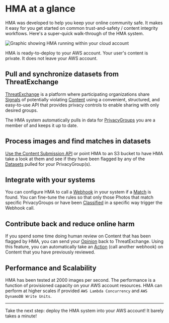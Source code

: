 # HMA at a glance

HMA was developed to help you keep your online community safe. It makes it easy for you get started on common trust-and-safety / content integrity workflows. Here's a super-quick walk-through of the HMA system.

![Graphic showing HMA running within your cloud account](https://raw.githubusercontent.com/facebook/ThreatExchange/master/hasher-matcher-actioner/docs/images/HMA-Boundaries-Overview.png)

HMA is ready-to-deploy to your AWS account. Your user's content is private. It does not leave your AWS account.

## Pull and synchronize datasets from ThreatExchange
[ThreatExchange](https://developers.facebook.com/docs/threat-exchange/) is a platform where participating organizations share [Signals](Glossary#hasher) of potentially violating [Content](Glossary#hasher) using a convenient, structured, and easy-to-use API that provides privacy controls to enable sharing with only desired groups.

The HMA system automatically pulls in data for [PrivacyGroups](Glossary#fetcher) you are a member of and keeps it up to date.

## Process images and find matches in datasets

[Use the Content Submission API](Tutorial:-Programmatically-Submitting-Photos-to-HMA) or point HMA to an S3 bucket to have HMA take a look at them and see if they have been flagged by any of the [Datasets](Glossary#matcher) pulled for your PrivacyGroup(s).

## Integrate with your systems

You can configure HMA to call a [Webhook](Glossary#actioner) in your system if a [Match](Glossary#matcher) is found. You can fine-tune the rules so that only those Photos that match specific PrivacyGroups or have been [Classified](Glossary#matcher) in a specific way trigger the Webhook call.

## Contribute back and reduce online harm

If you spend some time doing human review on Content that has been flagged by HMA, you can send your [Opinion](Glossary#writebacker) back to ThreatExchange. Using this feature, you can automatically take an [Action](Glossary#actioner) (call another webhook) on Content that you have previously reviewed.

## Performance and Scalability

HMA has been tested at 2000 images per second. The performance is a function of provisioned capacity on your AWS account resources. HMA can perform at higher scales if provided `AWS Lambda Concurrency` and `AWS DynamoDB Write Units`.

----

Take the next step: deploy the HMA system into your AWS account! It barely takes a minute!